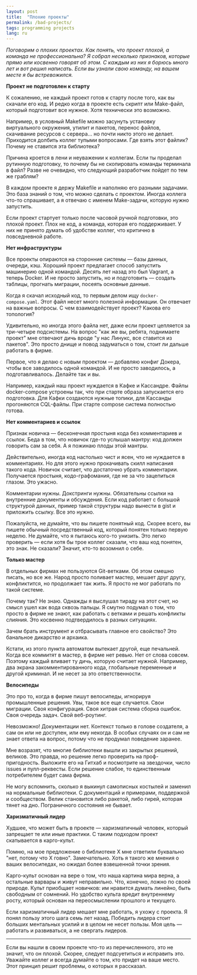 ```yaml
---
layout: post
title:  "Плохие проекты"
permalink: /bad-projects/
tags: programming projects
lang: ru
---
```


*Поговорим о плохих проектах. Как понять, что проект плохой, а команда не
профессиональна? Я собрал несколько признаков, которые прямо или косвенно
говорят об этом. С каждым из них я борюсь много лет и вот решил написать. Если
вы узнали свою команду, на вашем месте я бы встревожился.*

**Проект не подготовлен к старту**

К сожалению, не каждый проект готов к старту после того, как вы скачали его
код. И редко когда в проекте есть скрипт или Make-файл, который подготовит все
нужное. Хотя технически это возможно.

Например, в условный Makefile можно засунуть установку виртуального окружения,
утилит и пакетов, перенос файлов, скачивание ресурсов с сервера... но почти
никто этого не делает. Приходится долбить коллег тупыми вопросами. Где взять
этот файлик? Почему не ставится эта библиотека?

Причина кроется в лени и неуважении к коллегам. Если ты проделал рутинную
подготовку, то почему бы не скопировать команды терминала в файл? Разве не
очевидно, что следующий разработчик пойдет по тем же граблям?

В каждом проекте я держу Makefile и наполняю его разными задачами. Это база
знаний о том, что можно сделать с проектом. Иногда коллега что-то спрашивает, а
я отвечаю с именем Make-задачи, которую нужно запустить.

Если проект стартует только после часовой ручной подготовки, это плохой
проект. Плох не код, а команда, которая его поддерживает. У них не принято
думать об удобстве коллег, что критично в повседневной работе.

<!-- more -->

**Нет инфраструктуры**

Все проекты опираются на сторонние системы — базы данных, очереди, кэш. Хороший
проект предлагает способ запустить машинерию одной командой. Десять лет назад
это был Vagrant, а теперь Docker. И не просто запустить, но и подготовить —
создать таблицы, прогнать миграции, посеять основные данные.

Когда я скачал исходный код, то первым делом ищу `docker-compose.yaml`. Этот
файл несет много полезной информации. Он отвечает на важные вопросы. С чем
взаимодействует проект? Какова его топология?

Удивительно, но иногда этого файла нет, даже если проект цепляется за три-четыре
подсистемы. На вопрос "как же вы, ребята, поднимаете проект" мне отвечают дичь
вроде "у нас Линукс, все ставится из пакетов". Это просто днище и повод
задуматься о том, стоит ли дальше работать в фирме.

Первое, что я делаю с новым проектом — добавляю конфиг Докера, чтобы все
заводилось одной командой. И не просто заводилось, а подготавливалось. Делайте
так и вы.

Например, каждый наш проект нуждается в Кафке и Кассандре. Файлы docker-compose
устроены так, что при старте образа запускается его подготовка. Для Кафки
создаются нужные топики, для Кассанды прогоняются CQL-файлы. При старте compose
система полностью готова.

**Нет комментариев и ссылок**

Признак новичка — бесконечная простыня кода без комментариев и ссылок. Беда в
том, что новичок где-то услышал мантру: код должен говорить сам за себя. А я
пожинаю плоды этой мантры.

Действительно, иногда код настолько чист и ясен, что не нуждается в
комментариях. Но для этого нужно прокачивать скилл написания такого
кода. Новичок считает, что достаточно убрать комментарии. Получается простыня,
кодо-графомания, где не за что зацепиться глазом. Это ужасно.

Комментарии нужны. Докстринги нужны. Обязательны ссылки на внутренние документы
и обсуждения. Если код работает с большой структурой данных, пример такой
структуры надо вынести в gist и приложить ссылку. Все это нужно.

Пожалуйста, не думайте, что вы пишете понятный код. Скорее всего, вы пишете
обычный посредственный код, который понятен только первую неделю. Не думайте,
что я пытаюсь кого-то унизить. Это легко проверить — если хотя бы трое коллег
сказали, что ваш код понятен, это знак. Не сказали? Значит, кто-то возомнил о
себе.

**Только мастер**

В отдельных фирмах не пользуются Git-ветками. Об этом смешно писать, но все
же. Народ просто поливает мастер, мешает друг другу, конфликтится, но продолжает
так жить. Я просто не мог работать по такой системе.

Почему так? Не знаю. Однажды я выслушал тираду на этот счет, но смысл ушел как
вода сквозь пальцы. Я смутно подумал о том, что просто в фирме не знают, как
работать с ветками и решать конфликты слияния. Это косвенно подтвердилось в
разных ситуациях.

Зачем брать инструмент и отбрасывать главное его свойство? Это банальное
дикарство и архаика.

Кстати, из этого пункта автоматом вытекает другой, еще печальней. Когда все
коммитят в мастер, в фирме нет ревью. Нет от слова совсем. Поэтому каждый
вливает ту дичь, которую считает нужной. Например, два экрана
закомментированного кода, глобальные переменные и другой криминал. И не несет за
это ответственности.

**Велосипеды**

Это про то, когда в фирме пишут велосипеды, игнорируя промышленные решения. Увы,
такое все еще случается. Свои миграции. Своя конфигурация. Своя хитрая система
сборка ошибок. Своя очередь задач. Свой веб-роутинг.

Невозможно! Документации нет. Контекст только в голове создателя, а сам он или
не доступен, или ему некогда. В особых случаях он и сам не знает ответа на
вопрос, потому что не продумал поведение заранее.

Мне возразят, что многие библиотеки вышли из закрытых решений, великов. Это
правда, но решение легко проверить на проф-пригодность. Выложите его на Гитхаб и
посмотрите на звездочки, число issues и пулл-реквесты. Если решение слабое, то
единственным потребителем будет сама фирма.

Не могу вспомнить, сколько я выкинул самописных костылей и заменил на нормальные
библиотеки. С документаций и примерами, поддержкой и сообществом. Велик
становится либо ракетой, либо гирей, которая тянет на дно. Пограничного
состояния не бывает.

**Харизматичный лидер**

Худшее, что может быть в проекте — харизматичный человек, который запрещает те
или иные практики. С таким подходом проект скатывается в карго-культ.

Помню, на мое предложение о библиотеке X мне ответили буквально "нет, потому что
X говно". Замечательно. Хоть я такого же мнения о ваших велосипедах, но ожидал
более взвешенной точки зрения.

Карго-культ основан на вере о том, что наша картина мира верна, а остальные
варвары и живут неправильно. Что, конечно, ложно по своей природе. Культ
приобщает новичков: им нравится думать линейно, быть свободным от сомнений. Но
удобство культа вредит внутреннему росту, который основан на переосмыслении
прошлого и текущего.

Если харизматичный лидер мешает мне работать, я ухожу с проекта. Я понял пользу
этого шага семь лет назад. Победить лидера стоит больших ментальных усилий и в
целом не несет пользы. Моя цель — работать и развиваться, а не свергать лидеров.

***

Если вы нашли в своем проекте что-то из перечисленного, это не значит, что он
плохой. Скорее, следует подсуетиться и исправить это. Уважайте коллег и всегда
думайте о том, кто придет на ваше место. Этот принцип решит проблемы, о которых
я рассказал.
